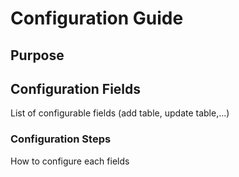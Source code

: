 # Configuration Guide

## Purpose

## Configuration Fields
List of configurable fields (add table, update table,...)

### Configuration Steps
How to configure each fields 

